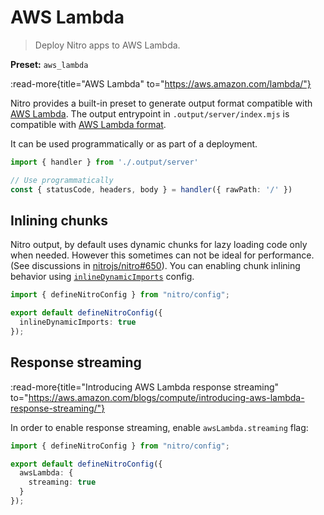 # AWS Lambda

> Deploy Nitro apps to AWS Lambda.

**Preset:** `aws_lambda`

:read-more{title="AWS Lambda" to="https://aws.amazon.com/lambda/"}

Nitro provides a built-in preset to generate output format compatible with [AWS Lambda](https://aws.amazon.com/lambda/).
The output entrypoint in `.output/server/index.mjs` is compatible with [AWS Lambda format](https://docs.aws.amazon.com/lex/latest/dg/lambda-input-response-format.html).

It can be used programmatically or as part of a deployment.

```ts
import { handler } from './.output/server'

// Use programmatically
const { statusCode, headers, body } = handler({ rawPath: '/' })
```

## Inlining chunks

Nitro output, by default uses dynamic chunks for lazy loading code only when needed. However this sometimes can not be ideal for performance. (See discussions in [nitrojs/nitro#650](https://github.com/nitrojs/nitro/pull/650)). You can enabling chunk inlining behavior using [`inlineDynamicImports`](/config#inlinedynamicimports) config.

```ts [nitro.config.ts]
import { defineNitroConfig } from "nitro/config";

export default defineNitroConfig({
  inlineDynamicImports: true
});
```


## Response streaming

:read-more{title="Introducing AWS Lambda response streaming" to="https://aws.amazon.com/blogs/compute/introducing-aws-lambda-response-streaming/"}

In order to enable response streaming, enable `awsLambda.streaming` flag:

```ts [nitro.config.ts]
import { defineNitroConfig } from "nitro/config";

export default defineNitroConfig({
  awsLambda: {
    streaming: true
  }
});
```
